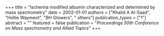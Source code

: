 +++
title = "Ischemia modified albumin characterized and determined by mass spectrometry"
date = 2002-01-01
authors = ["Khalid A Al-Saad", "Hollie Wayment", "BH Glowers", " others"]
publication_types = ["1"]
abstract = ""
featured = false
publication = "*Proceedings 50th Conference on Mass spectrometry and Alliad Topics*"
+++

